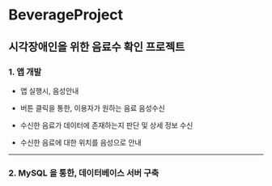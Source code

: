 # BeverageProject

## 시각장애인을 위한 음료수 확인 프로젝트

### 1. 앱 개발

* 앱 실행시, 음성안내

* 버튼 클릭을 통한, 이용자가 원하는 음료 음성수신

* 수신한 음료가 데이터에 존재하는지 판단 및 상세 정보 수신

* 수신한 음료에 대한 위치를 음성으로 안내

---
### 2. MySQL 을 통한, 데이터베이스 서버 구축
